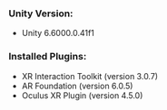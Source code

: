 ### Unity Version:
- Unity 6.6000.0.41f1

### Installed Plugins:
- XR Interaction Toolkit (version 3.0.7)
- AR Foundation (version 6.0.5)
- Oculus XR Plugin (version 4.5.0)
